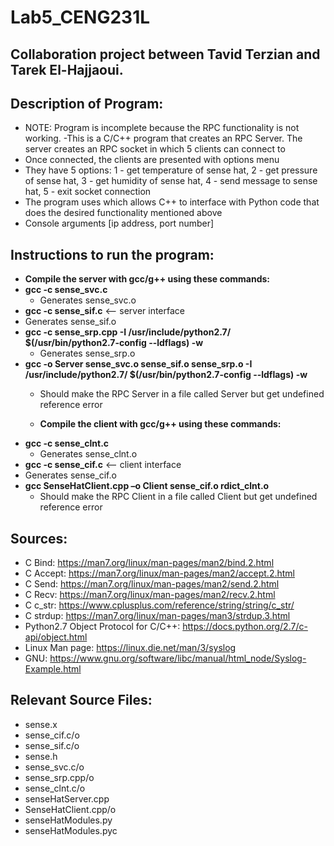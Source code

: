 # Lab5_CENG231L

## Collaboration project between Tavid Terzian and Tarek El-Hajjaoui.

## Description of Program:
  - NOTE: Program is incomplete because the RPC functionality is not working.
  -This is a C/C++ program that creates an RPC Server. The server creates an RPC socket in which 5 clients can connect to
  - Once connected, the clients are presented with options menu
  - They have 5 options: 1 - get temperature of sense hat, 2 - get pressure of sense hat, 3 - get humidity of sense hat, 4 - send message to sense hat, 5 - exit socket connection
  - The program uses which allows C++ to interface with Python code that does the desired functionality mentioned above
  - Console arguments [ip address, port number]
  
## Instructions to run the program:
- **Compile the server with gcc/g++ using these commands:**
- **gcc -c sense_svc.c**
  -  Generates sense_svc.o
-  **gcc -c sense_sif.c** <-- server interface
  - Generates sense_sif.o
- **gcc -c sense_srp.cpp -I /usr/include/python2.7/ $(/usr/bin/python2.7-config --ldflags) -w**
  - Generates sense_srp.o
- **gcc -o Server sense_svc.o sense_sif.o sense_srp.o -I /usr/include/python2.7/ $(/usr/bin/python2.7-config --ldflags) -w**
  - Should make the RPC Server in a file called Server but get undefined reference error

  - **Compile the client with gcc/g++ using these commands:**
- **gcc -c sense_clnt.c**
  -  Generates sense_clnt.o
-  **gcc -c sense_cif.c** <-- client interface
  - Generates sense_cif.o
- **gcc SenseHatClient.cpp –o Client sense_cif.o rdict_clnt.o**
  - Should make the RPC Client in a file called Client but get undefined reference error
  
## Sources:
  - C Bind: https://man7.org/linux/man-pages/man2/bind.2.html
  - C Accept: https://man7.org/linux/man-pages/man2/accept.2.html
  - C Send: https://man7.org/linux/man-pages/man2/send.2.html
  - C Recv: https://man7.org/linux/man-pages/man2/recv.2.html
  - C c_str: https://www.cplusplus.com/reference/string/string/c_str/
  - C strdup: https://man7.org/linux/man-pages/man3/strdup.3.html
  - Python2.7 Object Protocol for C/C++: https://docs.python.org/2.7/c-api/object.html
  - Linux Man page: https://linux.die.net/man/3/syslog  
  - GNU: https://www.gnu.org/software/libc/manual/html_node/Syslog-Example.html
  
 ## Relevant Source Files:
  - sense.x
  - sense_cif.c/o
  - sense_sif.c/o
  - sense.h
  - sense_svc.c/o
  - sense_srp.cpp/o
  - sense_clnt.c/o
  - senseHatServer.cpp
  - SenseHatClient.cpp/o
  - senseHatModules.py
  - senseHatModules.pyc
